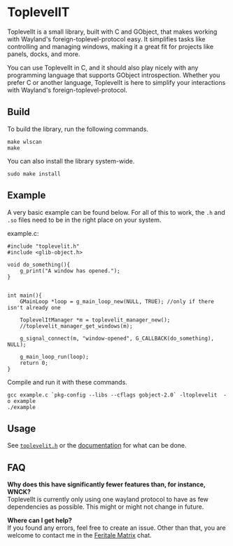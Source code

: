 # ToplevelIT

ToplevelIt is a small library, built with C and GObject, that makes working with Wayland's foreign-toplevel-protocol easy. It simplifies tasks like controlling and managing windows, making it a great fit for projects like panels, docks, and more.

You can use ToplevelIt in C, and it should also play nicely with any programming language that supports GObject introspection. Whether you prefer C  or another language, ToplevelIt is here to simplify your interactions with Wayland's foreign-toplevel-protocol.
## Build

To build the library, run the following commands.

```
make wlscan
make
```

You can also install the library system-wide.

```
sudo make install
```

## Example

A very basic example can be found below. For all of this to work, the `.h` and `.so` files need to be in the right place on your system.

example.c:

```
#include "toplevelit.h"
#include <glib-object.h>

void do_something(){
    g_print("A window has opened.");
}


int main(){
    GMainLoop *loop = g_main_loop_new(NULL, TRUE); //only if there isn't already one

    ToplevelItManager *m = toplevelit_manager_new();
    //toplevelit_manager_get_windows(m);

    g_signal_connect(m, "window-opened", G_CALLBACK(do_something), NULL);

    g_main_loop_run(loop);
    return 0;
}
```

Compile and run it with these commands.

```
gcc example.c `pkg-config --libs --cflags gobject-2.0` -ltoplevelit  -o example
./example
```

## Usage
See [`toplevelit.h`](https://www.feritale.eu/git/mfxbe/ToplevelIt/src/branch/master/src/toplevelit.h) or the [documentation](https://www.feritale.eu/docs/toplevelit/) for what can be done.

## FAQ

**Why does this have significantly fewer features than, for instance, WNCK?**    
ToplevelIt is currently only using one wayland protocol to have as few dependencies as possible. This might or might not change in future.

**Where can I get help?**    
If you found any errors, feel free to create an issue. Other than that, you are welcome to contact me in the [Feritale Matrix](https://matrix.to/#/#feritale:tchncs.de) chat.